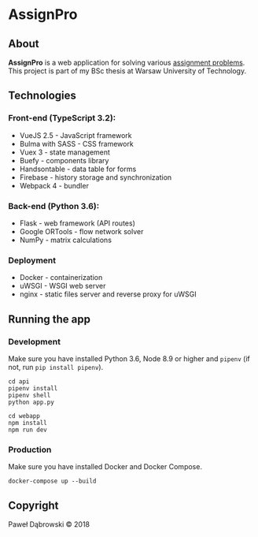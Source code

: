 # AssignPro

## About
**AssignPro** is a web application for solving various [assignment problems](https://en.wikipedia.org/wiki/Assignment_problem). This project is part of my BSc thesis at Warsaw University of Technology.

## Technologies
### Front-end (TypeScript 3.2):
* VueJS 2.5 - JavaScript framework
* Bulma with SASS - CSS framework
* Vuex 3 - state management
* Buefy - components library
* Handsontable - data table for forms
* Firebase - history storage and synchronization
* Webpack 4 - bundler
### Back-end (Python 3.6):
* Flask - web framework (API routes)
* Google ORTools - flow network solver
* NumPy - matrix calculations
### Deployment
* Docker - containerization
* uWSGI - WSGI web server
* nginx - static files server and reverse proxy for uWSGI

## Running the app

### Development
Make sure you have installed Python 3.6, Node 8.9 or higher and ``pipenv`` (if not, run ``pip install pipenv``).
```
cd api
pipenv install
pipenv shell
python app.py
```
```
cd webapp
npm install
npm run dev
```

### Production
Make sure you have installed Docker and Docker Compose.
```
docker-compose up --build
```

## Copyright
Paweł Dąbrowski &copy; 2018
